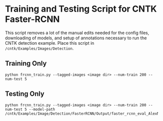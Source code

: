 # Training and Testing Script for CNTK Faster-RCNN

This script removes a lot of the manual edits needed for the config files, downloading of models, and setup of annotations necessary to run the CNTK detection example.
Place this script in `/cntk/Examples/Images/Detection`.

## Training Only
```
python frcnn_train.py --tagged-images <image dir> --num-train 200 --num-test 5
```

## Testing Only
```
python frcnn_train.py --tagged-images <image dir> --num-train 200 --num-test 5 --model-path /cntk/Examples/Image/Detection/FasterRCNN/Output/faster_rcnn_eval_AlexNet_e2e.model
```